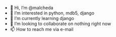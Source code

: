 - 👋 Hi, I’m @malcheda
- 👀 I’m interested in python, mdb5, django
- 🌱 I’m currently learning django
- 💞️ I’m looking to collaborate on nothing right now
- 📫 How to reach me via e-mail

<!---
malcheda/malcheda is a ✨ special ✨ repository because its `README.md` (this file) appears on your GitHub profile.
You can click the Preview link to take a look at your changes.
--->
